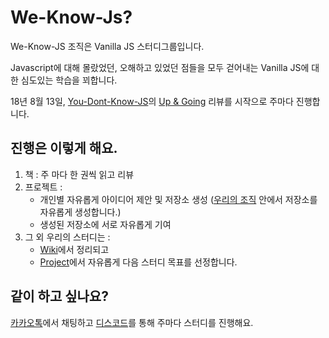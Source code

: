 # We-Know-Js?

We-Know-JS 조직은 Vanilla JS 스터디그룹입니다.

Javascript에 대해 몰랐었던, 오해하고 있었던 점들을 모두 걷어내는 Vanilla JS에 대한 심도있는 학습을 꾀합니다.

18년 8월 13일, [You-Dont-Know-JS](https://github.com/getify/You-Dont-Know-JS)의 [Up & Going](https://github.com/getify/You-Dont-Know-JS/blob/master/up%20&%20going/README.md#you-dont-know-js-up--going) 리뷰를 시작으로 주마다 진행합니다.


## 진행은 이렇게 해요.

1. 책 : 주 마다 한 권씩 읽고 리뷰
2. 프로젝트 :
    - 개인별 자유롭게 아이디어 제안 및 저장소 생성 ([우리의 조직](https://github.com/We-Know-JS) 안에서 저장소를 자유롭게 생성합니다.)
    - 생성된 저장소에 서로 자유롭게 기여
3. 그 외 우리의 스터디는 : 
    - [Wiki](https://github.com/We-Know-JS/We-Know-Js.github.io/wiki)에서 정리되고
    - [Project](https://github.com/We-Know-JS/We-Know-Js.github.io/projects/2)에서 자유롭게 다음 스터디 목표를 선정합니다.


## 같이 하고 싶나요?

[카카오톡](https://open.kakao.com/o/g3yYdzU)에서 채팅하고 [디스코드](https://discord.gg/TU5uud)를 통해 주마다 스터디를 진행해요.
